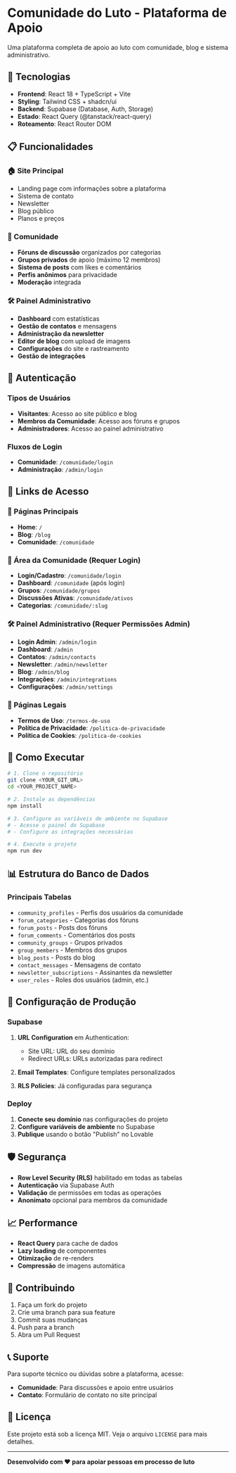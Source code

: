 
# Comunidade do Luto - Plataforma de Apoio

Uma plataforma completa de apoio ao luto com comunidade, blog e sistema administrativo.

## 🚀 Tecnologias

- **Frontend**: React 18 + TypeScript + Vite
- **Styling**: Tailwind CSS + shadcn/ui
- **Backend**: Supabase (Database, Auth, Storage)
- **Estado**: React Query (@tanstack/react-query)
- **Roteamento**: React Router DOM

## 📋 Funcionalidades

### 🏠 Site Principal
- Landing page com informações sobre a plataforma
- Sistema de contato
- Newsletter
- Blog público
- Planos e preços

### 👥 Comunidade
- **Fóruns de discussão** organizados por categorias
- **Grupos privados** de apoio (máximo 12 membros)
- **Sistema de posts** com likes e comentários
- **Perfis anônimos** para privacidade
- **Moderação** integrada

### 🛠️ Painel Administrativo
- **Dashboard** com estatísticas
- **Gestão de contatos** e mensagens
- **Administração da newsletter**
- **Editor de blog** com upload de imagens
- **Configurações** do site e rastreamento
- **Gestão de integrações**

## 🔐 Autenticação

### Tipos de Usuários
- **Visitantes**: Acesso ao site público e blog
- **Membros da Comunidade**: Acesso aos fóruns e grupos
- **Administradores**: Acesso ao painel administrativo

### Fluxos de Login
- **Comunidade**: `/comunidade/login`
- **Administração**: `/admin/login`

## 📱 Links de Acesso

### 🎯 Páginas Principais
- **Home**: `/`
- **Blog**: `/blog`
- **Comunidade**: `/comunidade`

### 👥 Área da Comunidade (Requer Login)
- **Login/Cadastro**: `/comunidade/login`
- **Dashboard**: `/comunidade` (após login)
- **Grupos**: `/comunidade/grupos`
- **Discussões Ativas**: `/comunidade/ativos`
- **Categorias**: `/comunidade/:slug`

### 🛠️ Painel Administrativo (Requer Permissões Admin)
- **Login Admin**: `/admin/login`
- **Dashboard**: `/admin`
- **Contatos**: `/admin/contacts`
- **Newsletter**: `/admin/newsletter`
- **Blog**: `/admin/blog`
- **Integrações**: `/admin/integrations`
- **Configurações**: `/admin/settings`

### 📄 Páginas Legais
- **Termos de Uso**: `/termos-de-uso`
- **Política de Privacidade**: `/politica-de-privacidade`
- **Política de Cookies**: `/politica-de-cookies`

## 🚀 Como Executar

```bash
# 1. Clone o repositório
git clone <YOUR_GIT_URL>
cd <YOUR_PROJECT_NAME>

# 2. Instale as dependências
npm install

# 3. Configure as variáveis de ambiente no Supabase
# - Acesse o painel do Supabase
# - Configure as integrações necessárias

# 4. Execute o projeto
npm run dev
```

## 📊 Estrutura do Banco de Dados

### Principais Tabelas
- `community_profiles` - Perfis dos usuários da comunidade
- `forum_categories` - Categorias dos fóruns
- `forum_posts` - Posts dos fóruns
- `forum_comments` - Comentários dos posts
- `community_groups` - Grupos privados
- `group_members` - Membros dos grupos
- `blog_posts` - Posts do blog
- `contact_messages` - Mensagens de contato
- `newsletter_subscriptions` - Assinantes da newsletter
- `user_roles` - Roles dos usuários (admin, etc.)

## 🔧 Configuração de Produção

### Supabase
1. **URL Configuration** em Authentication:
   - Site URL: URL do seu domínio
   - Redirect URLs: URLs autorizadas para redirect

2. **Email Templates**: Configure templates personalizados

3. **RLS Policies**: Já configuradas para segurança

### Deploy
1. **Conecte seu domínio** nas configurações do projeto
2. **Configure variáveis de ambiente** no Supabase
3. **Publique** usando o botão "Publish" no Lovable

## 🛡️ Segurança

- **Row Level Security (RLS)** habilitado em todas as tabelas
- **Autenticação** via Supabase Auth
- **Validação** de permissões em todas as operações
- **Anonimato** opcional para membros da comunidade

## 📈 Performance

- **React Query** para cache de dados
- **Lazy loading** de componentes
- **Otimização** de re-renders
- **Compressão** de imagens automática

## 🤝 Contribuindo

1. Faça um fork do projeto
2. Crie uma branch para sua feature
3. Commit suas mudanças
4. Push para a branch
5. Abra um Pull Request

## 📞 Suporte

Para suporte técnico ou dúvidas sobre a plataforma, acesse:
- **Comunidade**: Para discussões e apoio entre usuários
- **Contato**: Formulário de contato no site principal

## 📝 Licença

Este projeto está sob a licença MIT. Veja o arquivo `LICENSE` para mais detalhes.

---

**Desenvolvido com ❤️ para apoiar pessoas em processo de luto**
